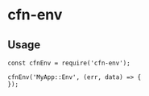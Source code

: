 # cfn-env

## Usage

```
const cfnEnv = require('cfn-env');

cfnEnv('MyApp::Env', (err, data) => {
});
```
